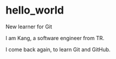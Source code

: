 # hello_world
New learner for Git

I am Kang, a software engineer from TR.

I come back again, to learn Git and GitHub.